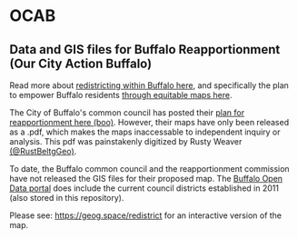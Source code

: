 # OCAB
## Data and GIS files for Buffalo Reapportionment (Our City Action Buffalo)

Read more about [redistricting within Buffalo here](https://www.ourcityactionbuffalo.com/redistricting), and specifically the plan to empower Buffalo residents [through equitable maps here](https://docs.google.com/document/d/e/2PACX-1vToZUMju9unyIPePZVceVNINPkQf7aphpGFStjaNg_JV55Zzgf6cBkD89CesEyfPuQ_tj0ilOpuD8cs/pub).

The City of Buffalo's common council has posted their [plan for reapportionment here (boo)](https://www.buffalony.gov/1505/Reapportionment). 
However, their maps have only been released as a .pdf, which makes the maps inaccessable to independent inquiry or analysis. This pdf was painstakenly digitized by Rusty Weaver [(@RustBeltgGeo)](https://twitter.com/RustBeltGeo). 

To date, the Buffalo common council and the reapportionment commission have not released the GIS files for their proposed map. The [Buffalo Open Data portal](https://data.buffalony.gov/Government/Council-Districts/u5mx-ugvy) does include the current council districts established in 2011 (also stored in this repository).  

Please see: https://geog.space/redistrict for an interactive version of the map.

